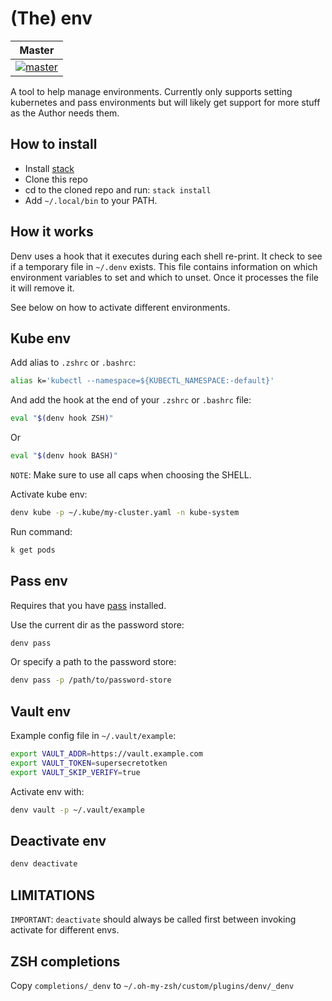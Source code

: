 # (The) env

| Master |
| -------|
| [![master](https://travis-ci.org/denibertovic/denv.svg?branch=master)](https://travis-ci.org/denibertovic/denv) |


A tool to help manage environments. Currently only supports setting
kubernetes and pass environments but will likely get support for more stuff as
the Author needs them.

## How to install

* Install [stack](https://docs.haskellstack.org/en/stable/README/)
* Clone this repo
* cd to the cloned repo and run: `stack install`
* Add `~/.local/bin` to your PATH.

## How it works

Denv uses a hook that it executes during each shell re-print. It check to see if a
temporary file in `~/.denv` exists. This file contains information on which environment
variables to set and which to unset. Once it processes the file it will remove it.

See below on how to activate different environments.

## Kube env

Add alias to `.zshrc` or `.bashrc`:

```bash
alias k='kubectl --namespace=${KUBECTL_NAMESPACE:-default}'
```

And add the hook at the end of your `.zshrc` or `.bashrc` file:

```bash
eval "$(denv hook ZSH)"
```

Or

```bash
eval "$(denv hook BASH)"
```

`NOTE`: Make sure to use all caps when choosing the SHELL.

Activate kube env:

```bash
denv kube -p ~/.kube/my-cluster.yaml -n kube-system
```

Run command:

```bash
k get pods
```

## Pass env

Requires that you have [pass](https://www.passwordstore.org/) installed.

Use the current dir as the password store:

```bash
denv pass
```

Or specify a path to the password store:

```bash
denv pass -p /path/to/password-store
```

## Vault env

Example config file in `~/.vault/example`:

```bash
export VAULT_ADDR=https://vault.example.com
export VAULT_TOKEN=supersecretotken
export VAULT_SKIP_VERIFY=true
```

Activate env with:

```bash
denv vault -p ~/.vault/example
```

## Deactivate env

```bash
denv deactivate
```

## LIMITATIONS

`IMPORTANT`: `deactivate` should always be called first between invoking activate for different envs.

## ZSH completions

Copy `completions/_denv` to `~/.oh-my-zsh/custom/plugins/denv/_denv`

